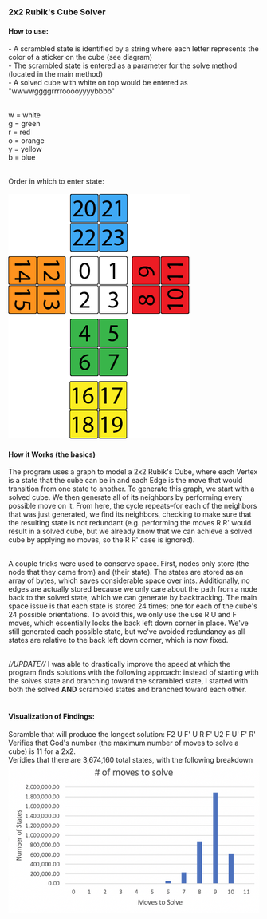 <h3>2x2 Rubik's Cube Solver</h3>

<h4>How to use:</h4>
- A scrambled state is identified by a string where each letter represents the color of a sticker on the cube (see diagram)<br>
- The scrambled state is entered as a parameter for the solve method (located in the main method)<br>
- A solved cube with white on top would be entered as "wwwwggggrrrrooooyyyybbbb"<br><br>

w = white<br>
g = green<br>
r = red<br>
o = orange<br>
y = yellow<br>
b = blue<br><br>

Order in which to enter state:<br><br>
<img src = "2x2_guide.png">

<h4>How it Works (the basics)</h4>
The program uses a graph to model a 2x2 Rubik's Cube, where each Vertex is a state that the cube can be in and each Edge is the move that would transition from one state to another. To generate this graph, we start with a solved cube. We then generate all of its neighbors by performing every possible move on it. From here, the cycle repeats–for each of the neighbors that was just generated, we find its neighbors, checking to make sure that the resulting state is not redundant (e.g. performing the moves R R' would result in a solved cube, but we already know that we can achieve a solved cube by applying no moves, so the R R' case is ignored). <br><br>

A couple tricks were used to conserve space. First, nodes only store (the node that they came from) and (their state). The states are stored as an array of bytes, which saves considerable space over ints. Additionally, no edges are actually stored because we only care about the path from a node back to the solved state, which we can generate by backtracking. The main space issue is that each state is stored 24 times; one for each of the cube's 24 possible orientations. To avoid this, we only use the use R U and F moves, which essentially locks the back left down corner in place. We've still generated each possible state, but we've avoided redundancy as all states are relative to the back left down corner, which is now fixed.<br><br>

/*/*UPDATE/*/*
I was able to drastically improve the speed at which the program finds solutions with the following approach: instead of starting with the solves state and branching toward the scrambled state, I started with both the solved <b>AND</b> scrambled states and branched toward each other.<br><br>

<h4>Visualization of Findings:</h4>
Scramble that will produce the longest solution: F2 U F' U R F' U2 F U' F' R'<br>
Verifies that God's number (the maximum number of moves to solve a cube) is 11 for a 2x2.<br>
Veridies that there are 3,674,160 total states, with the following breakdown<br>
<img src = "movesGraph.png">

